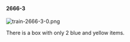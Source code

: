 #### 2666-3
![train-2666-3-0.png](https://github.com/lil-lab/nlvr/raw/master/nlvr/train/images/1/train-2666-3-0.png "train-2666-3-0.png")

There is a box with only 2 blue and yellow items.